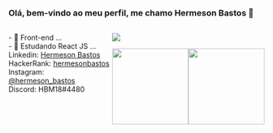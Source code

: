 ### Olá, bem-vindo ao meu perfil, me chamo Hermeson Bastos 👋

   <div style="display: flex; flex-direction: row;">
   <p>- 🔭 Front-end ...<br>
      - 🌱 Estudando React JS ...<br>
        Linkedin: <a href="https://www.linkedin.com/in/hermeson-bastos-632578226/">Hermeson Bastos</a><br>
        HackerRank: <a href="https://www.hackerrank.com/profile/hermesonbastos">hermesonbastos</a><br>
        Instagram: <a href="https://www.instagram.com/hermeson_bastos/">@hermeson_bastos</a><br>
        Discord: HBM18#4480<br></p>
   <div alt="hmb" height="300px" style="border-radius: 50px;">
        
<p>
  <a href="https://skillicons.dev">
    <img src="https://skillicons.dev/icons?i=typescript,nextjs,nodejs,figma" />
  </a>
</p>

<div style="display: flex;">
  <img style="height: 150px;" src="https://github-readme-stats.vercel.app/api?username=hermesonbastos&show_icons=true&theme=radical">
  <img style="height: 150px;" src="https://github-readme-stats.vercel.app/api/top-langs/?username=hermesonbastos&theme=radical&layout=compact">
</div>


 
